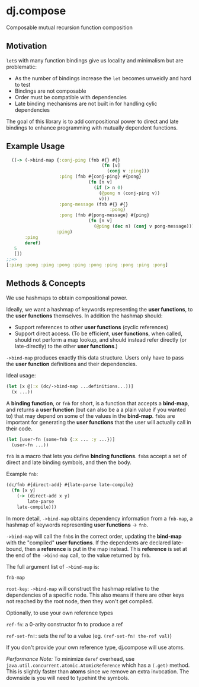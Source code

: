 dj.compose
==========

Composable mutual recursion function composition

## Motivation

`let`s with many function bindings give us locality and minimalism but are problematic:

* As the number of bindings increase the `let` becomes unweidly and hard to test
* Bindings are not composable
* Order must be compatible with dependencies
* Late binding mechanisms are not built in for handling cylic dependencies

The goal of this library is to add compositional power to direct and late bindings to enhance programming with mutually dependent functions.

## Example Usage

```clojure
  ((-> (->bind-map {:conj-ping (fnb #{} #{}
                                    (fn [v]
                                      (conj v :ping)))
                    :ping (fnb #{conj-ping} #{pong}
                               (fn [n v]
                                 (if (> n 0)
                                   (@pong n (conj-ping v))
                                   v)))
                    :pong-message (fnb #{} #{}
                                       :pong)
                    :pong (fnb #{pong-message} #{ping}
                               (fn [n v]
                                 (@ping (dec n) (conj v pong-message))))}
                   :ping)
       :ping
       deref)
   5
   [])
;;=>
[:ping :pong :ping :pong :ping :pong :ping :pong :ping :pong]
```

## Methods & Concepts

We use hashmaps to obtain compositional power.

Ideally, we want a hashmap of keywords representing the **user functions**, to the **user functions** themselves. In addition the hashmap should:

* Support references to other **user functions** (cyclic references)
* Support direct access. (To be efficient, **user functions**, when called, should not perform a map lookup, and should instead refer directly (or late-directly) to the other **user functions**.)

`->bind-map` produces exactly this data structure. Users only have to pass the **user function** definitions and their dependencies.

Ideal usage:
```clojure
(let [x @(:x (dc/->bind-map ...definitions...))]
  (x ...))
```

A **binding function**, or `fnb` for short, is a function that accepts a **bind-map**, and returns a **user function** (but can also be a a plain value if you wanted to) that may depend on some of the values in the **bind-map**. `fnb`s are important for generating the **user functions** that the user will actually call in their code.

```clojure
(let [user-fn (some-fnb {:x ... :y ...})]
  (user-fn ...))
```

`fnb` is a macro that lets you define **binding functions**. `fnb`s accept a set of direct and late binding symbols, and then the body.

Example `fnb`:
```clojure
(dc/fnb #{direct-add} #{late-parse late-compile}
  (fn [x y]
    (-> (direct-add x y)
    	late-parse
	late-compile)))
```

In more detail, `->bind-map` obtains dependency information from a `fnb-map`, a hashmap of keywords representing **user functions** -> `fnb`.

`->bind-map` will call the `fnb`s in the correct order, updating the **bind-map** with the "compiled" **user functions**. If the dependents are declared late-bound, then a **reference** is put in the map instead. This **reference** is set at the end of the `->bind-map` call, to the value returned by `fnb`.

The full argument list of `->bind-map` is:

`fnb-map`

`root-key`: `->bind-map` will construct the hashmap relative to the dependencies of a specific node. This also means if there are other keys not reached by the root node, then they won't get compiled.

Optionally, to use your own reference types

`ref-fn`: a 0-arity constructor fn to produce a ref

`ref-set-fn!`: sets the ref to a value (eg. `(ref-set-fn! the-ref val)`)

If you don't provide your own reference type, dj.compose will use atoms.

*Performance Note:*
To minimize `deref` overhead, use `java.util.concurrent.atomic.AtomicReference` which has a `(.get)` method. This is slightly faster than **atoms** since we remove an extra invocation. The downside is you will need to typehint the symbols.
